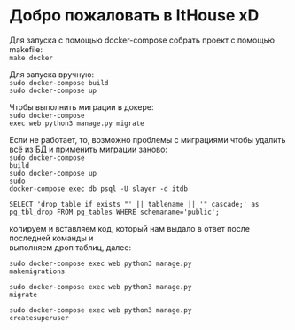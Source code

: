 <h1>Добро пожаловать в ItHouse xD</h1>

Для запуска с помощью docker-compose собрать проект с помощью makefile: <br>
<code>make docker</code>

Для запуска вручную: <br>
<code>sudo docker-compose build </code> <br>
<code>sudo docker-compose up</code> <br>

Чтобы выполнить миграции в докере: <br>
<code>sudo docker-compose exec web python3 manage.py migrate</code> <br>

Если не работает, то, возможно проблемы с миграциями
чтобы удалить всё из БД и применить миграции заново: <br>
<code>sudo docker-compose build</code><br>
<code>sudo docker-compose up</code><br>
<code>sudo docker-compose exec db psql -U slayer -d itdb</code><br>

<code>SELECT 'drop table if exists "' || tablename || '" cascade;' as pg_tbl_drop
FROM pg_tables
WHERE schemaname='public';</code> <br>

копируем и вставляем код, который нам выдало в ответ после последней команды и <br>
выполняем дроп таблиц, далее:

<code>sudo docker-compose exec web python3 manage.py makemigrations</code><br>

<code>sudo docker-compose exec web python3 manage.py migrate</code><br>

<code>sudo docker-compose exec web python3 manage.py createsuperuser</code><br>
